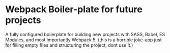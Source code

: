 # Webpack Boiler-plate for future projects

A fully configured boilerplate for building new projects with SASS, Babel, ES Modules, and most importantly Webpack 5.
(this is a horrible joke-app just for filling empty files and structuring the project, dont use it.)
